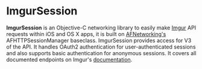 # ImgurSession

__ImgurSession__ is an Objective-C networking library to easily make [Imgur](http://imgur.com) API requests within iOS and OS X apps, it is built on [AFNetworking's](http://afnetworking.com/) AFHTTPSessionManager baseclass. ImgurSession provides access for V3 of the API. It handles OAuth2 authentication for user-authenticated sessions and also supports basic authentication for anonymous sessions. It covers all documented endpoints on Imgur's [documentation](https://api.imgur.com/).
